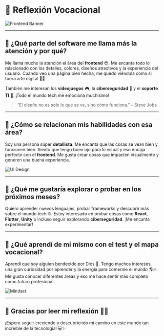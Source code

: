 # 🌟 Reflexión Vocacional

![Frontend Banner](https://i.imgur.com/dVxRB1p.png)

---

## 🎨 ¿Qué parte del software me llama más la atención y por qué?

Me llama mucho la atención el área del **frontend** 😍. Me encanta todo lo relacionado con los detalles, colores, diseños atractivos y la experiencia del usuario. Cuando veo una página bien hecha, me quedo viéndola como si fuera arte digital 🎨👀.

También me interesan los **videojuegos** 🎮, la **ciberseguridad** 🔐 y el **soporte TI** 🧰. ¡Todo el mundo tech me emociona muchísimo!

> “El diseño no es solo lo que se ve, sino cómo funciona.” – Steve Jobs

---

## 🧠 ¿Cómo se relacionan mis habilidades con esa área?

Soy una persona súper **detallista**. Me encanta que las cosas se vean bien y funcionen bien. Siento que tengo buen ojo para lo visual y eso encaja perfecto con el **frontend**. Me gusta crear cosas que impacten visualmente y generen una buena experiencia.

![UI Design](https://i.imgur.com/IbiB9RX.png)

---

## 🚀 ¿Qué me gustaría explorar o probar en los próximos meses?

Quiero aprender nuevos lenguajes, probar frameworks y descubrir más sobre el mundo tech 🌐. Estoy interesado en probar cosas como **React**, **Flutter**, **Unity** o incluso seguir explorando **ciberseguridad**. ¡Me encanta experimentar!

---

## 🙏 ¿Qué aprendí de mí mismo con el test y el mapa vocacional?

Aprendí que soy alguien bendecido por Dios 🙌. Tengo muchos intereses, una gran curiosidad por aprender y la energía para comerme el mundo 🌎🔥. Me gusta conocer diferentes áreas y eso me hace sentir más completo como futuro profesional.

![Mindset](https://i.imgur.com/5OTm9jV.png)

---

## 📌 Gracias por leer mi reflexión 🙇‍♂️

¡Espero seguir creciendo y descubriendo mi camino en este mundo tan increíble de la tecnología! 💻✨

